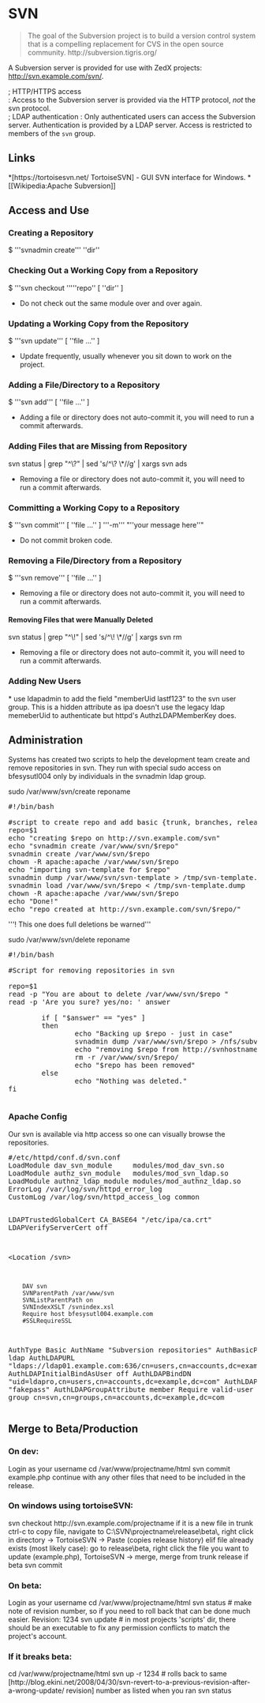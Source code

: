 <h1>SVN</h1>
<blockquote>
The goal of the Subversion project is to build a version control system that is a compelling replacement for CVS in the open source community.
<ref>http://subversion.tigris.org/</ref>
</blockquote>

A Subversion server is provided for use with ZedX projects: http://svn.example.com/svn/.  

; HTTP/HTTPS access  
: Access to the Subversion server is provided via the HTTP protocol, *not* the svn protocol.  
; LDAP authentication
: Only authenticated users can access the Subversion server.  Authentication is provided by a LDAP server.  Access is restricted to members of the <code>svn</code> group.  


<h2>Links</h2>
*[https://tortoisesvn.net/ TortoiseSVN] - GUI SVN interface for Windows.
*[[Wikipedia:Apache Subversion]]


<h2>Access and Use</h2>
<h3>Creating a Repository</h3>
   $ '''svnadmin create''' ''dir''

<h3>Checking Out a Working Copy from a Repository</h3>
   $ '''svn checkout '''''repo'' [ ''dir'' ]

* Do not check out the same module over and over again.

<h3>Updating a Working Copy from the Repository</h3>
   $ '''svn update''' [ ''file ...'' ]

* Update frequently, usually whenever you sit down to work on the project.

<h3>Adding a File/Directory to a Repository</h3>
   $ '''svn add''' [ ''file ...'' ]

* Adding a file or directory does not auto-commit it, you will need to run a commit afterwards.

<h3>Adding Files that are Missing from Repository</h3>
  svn status | grep "^\?" | sed 's/^\? \*//g' | xargs svn ads

* Removing a file or directory does not auto-commit it, you will need to run a commit afterwards.

<h3>Committing a Working Copy to a Repository</h3>
   $ '''svn commit''' [ ''file ...'' ] '''-m''' "''your message here''"

* Do not commit broken code.

<h3>Removing a File/Directory from a Repository</h3>
  $ '''svn remove''' [ ''file ...'' ]

* Removing a file or directory does not auto-commit it, you will need to run a commit afterwards.

<h4>Removing Files that were Manually Deleted</h4>
  svn status | grep "^\!" | sed 's/^\! \*//g' | xargs svn rm

* Removing a file or directory does not auto-commit it, you will need to run a commit afterwards.

<h3>Adding New Users</h3>
* use ldapadmin to add the field "memberUid lastf123" to the svn user group. This is a hidden attribute as ipa doesn't use the legacy ldap memeberUid to authenticate but httpd's AuthzLDAPMemberKey does.


<h2>Administration</h2>
Systems has created two scripts to help the development team create and remove repositories in svn. They run with special sudo access on bfesysutl004 only by individuals in the svnadmin ldap group.

sudo /var/www/svn/create reponame
<pre>
#!/bin/bash

#script to create repo and add basic {trunk, branches, releases} directory trees
repo=$1
echo "creating $repo on http://svn.example.com/svn"
echo "svnadmin create /var/www/svn/$repo"
svnadmin create /var/www/svn/$repo
chown -R apache:apache /var/www/svn/$repo
echo "importing svn-template for $repo"
svnadmin dump /var/www/svn/svn-template > /tmp/svn-template.dump
svnadmin load /var/www/svn/$repo < /tmp/svn-template.dump
chown -R apache:apache /var/www/svn/$repo
echo "Done!"
echo "repo created at http://svn.example.com/svn/$repo/"
</pre>

'''! This one does full deletions be warned'''

sudo /var/www/svn/delete reponame
<pre>
#!/bin/bash

#Script for removing repositories in svn

repo=$1
read -p "You are about to delete /var/www/svn/$repo "
read -p 'Are you sure? yes/no: ' answer

        if [ "$answer" == "yes" ]
        then
                echo "Backing up $repo - just in case"
                svnadmin dump /var/www/svn/$repo > /nfs/subversion/bkup/.deleted/dump_$repo
                echo "removing $repo from http://svnhostname.example.com/svn/"
                rm -r /var/www/svn/$repo/
                echo "$repo has been removed"
        else
                echo "Nothing was deleted."
fi

</pre>

<h3>Apache Config</h3>
Our svn is available via http access so one can visually browse the repositories.
<pre>
#/etc/httpd/conf.d/svn.conf
LoadModule dav_svn_module     modules/mod_dav_svn.so
LoadModule authz_svn_module   modules/mod_svn_ldap.so
LoadModule authnz_ldap_module modules/mod_authnz_ldap.so
ErrorLog /var/log/svn/httpd_error_log
CustomLog /var/log/svn/httpd_access_log common

LDAPTrustedGlobalCert CA_BASE64 "/etc/ipa/ca.crt"
LDAPVerifyServerCert off


<Location /svn>

        DAV svn
        SVNParentPath /var/www/svn
        SVNListParentPath on
        SVNIndexXSLT /svnindex.xsl
        Require host bfesysutl004.example.com
        #SSLRequireSSL
   AuthType Basic
   AuthName "Subversion repositories"
        AuthBasicProvider ldap
        AuthLDAPURL "ldaps://ldap01.example.com:636/cn=users,cn=accounts,dc=example,dc=com?uid?sub"
        AuthLDAPInitialBindAsUser off
        AuthLDAPBindDN  "uid=ldapro,cn=users,cn=accounts,dc=example,dc=com"
        AuthLDAPBindPassword "fakepass"
        AuthLDAPGroupAttribute member
        Require valid-user
        Require group cn=svn,cn=groups,cn=accounts,dc=example,dc=com
</Location>
</pre>

<h2>Merge to Beta/Production</h2>
<h3>On dev:</h3>
Login as your username
  cd /var/www/projectname/html
  svn commit example.php
  continue with any other files that need to be included in the release.


<h3>On windows using tortoiseSVN: </h3> 
svn checkout http://svn.example.com/projectname  
if it is a new file   
   in trunk ctrl-c to copy file, navigate to C:\SVN\projectname\release\beta\, right click in directory -> TortoiseSVN -> Paste (copies release history)  
elif file already exists (most likely case):  
   go to release\beta, right click the file you want to update (example.php), TortoiseSVN -> merge, merge from trunk release if beta  
svn commit  

<h3>On beta:</h3>    
Login as your username  
cd /var/www/projectname/html  
svn status # make note of revision number, so if you need to roll back that can be done much easier. Revision: 1234  
svn update  
  # in most projects 'scripts' dir, there should be an executable to fix any permission conflicts to match the project's account.  

<h3>If it breaks beta: </h3>
cd /var/www/projectname/html  
svn up -r 1234 # rolls back to same [http://blog.ekini.net/2008/04/30/svn-revert-to-a-previous-revision-after-a-wrong-update/ revision] number as listed when you ran svn status  




